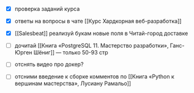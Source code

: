 - [x] проверка заданий курса
- [x] ответы на вопросы в чате [[Курс Хардкорная веб-разработка]]
- [x] [[Salesbeat]] реализуй букам новые поля в Читай-город доставке
- [ ] дочитай [[Книга «PostgreSQL 11. Мастерство разработки», Ганс-Юрген Шёниг]] — только 50-93 стр
- [ ] отснять видео про докер?
- [ ] отсними введение к сборке комментов по [[Книга «Python к вершинам мастерства»,  Лусиану Рамальо]]
	